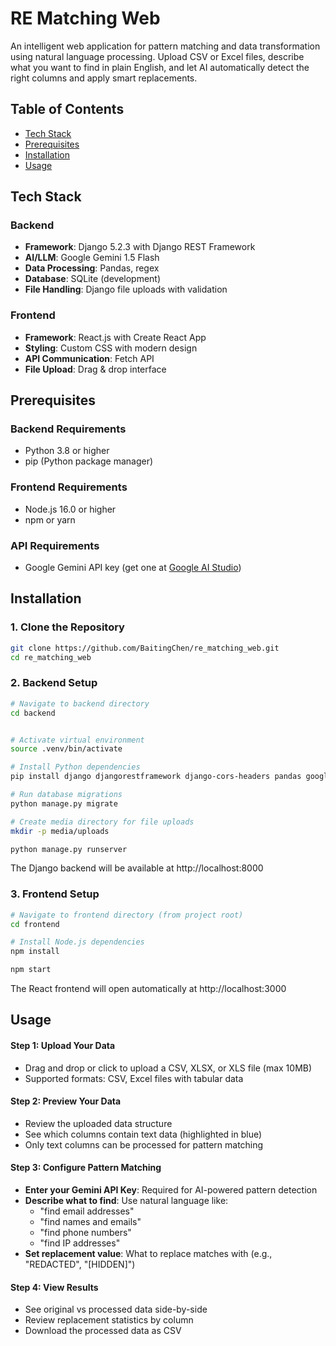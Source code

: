 # RE Matching Web

An intelligent web application for pattern matching and data transformation using natural language processing. Upload CSV or Excel files, describe what you want to find in plain English, and let AI automatically detect the right columns and apply smart replacements.

## Table of Contents

- [Tech Stack](#tech-stack)
- [Prerequisites](#prerequisites)
- [Installation](#installation)
- [Usage](#usage)



## Tech Stack

### Backend
- **Framework**: Django 5.2.3 with Django REST Framework
- **AI/LLM**: Google Gemini 1.5 Flash
- **Data Processing**: Pandas, regex
- **Database**: SQLite (development)
- **File Handling**: Django file uploads with validation

### Frontend
- **Framework**: React.js with Create React App
- **Styling**: Custom CSS with modern design
- **API Communication**: Fetch API
- **File Upload**: Drag & drop interface

## Prerequisites

### Backend Requirements
- Python 3.8 or higher
- pip (Python package manager)

### Frontend Requirements
- Node.js 16.0 or higher
- npm or yarn

### API Requirements
- Google Gemini API key (get one at [Google AI Studio](https://aistudio.google.com/app/apikey))

## Installation

### 1. Clone the Repository

```bash
git clone https://github.com/BaitingChen/re_matching_web.git
cd re_matching_web
```
### 2. Backend Setup

```bash
# Navigate to backend directory
cd backend


# Activate virtual environment
source .venv/bin/activate

# Install Python dependencies
pip install django djangorestframework django-cors-headers pandas google-generativeai openpyxl

# Run database migrations
python manage.py migrate

# Create media directory for file uploads
mkdir -p media/uploads

python manage.py runserver
```
The Django backend will be available at http://localhost:8000

### 3. Frontend Setup
```bash
# Navigate to frontend directory (from project root)
cd frontend

# Install Node.js dependencies
npm install

npm start
```
The React frontend will open automatically at http://localhost:3000

## Usage
#### Step 1: Upload Your Data
- Drag and drop or click to upload a CSV, XLSX, or XLS file (max 10MB)
- Supported formats: CSV, Excel files with tabular data

#### Step 2: Preview Your Data
- Review the uploaded data structure
- See which columns contain text data (highlighted in blue)
- Only text columns can be processed for pattern matching

#### Step 3: Configure Pattern Matching
- **Enter your Gemini API Key**: Required for AI-powered pattern detection
- **Describe what to find**: Use natural language like:
  - "find email addresses"
  - "find names and emails"
  - "find phone numbers"
  - "find IP addresses"
- **Set replacement value**: What to replace matches with (e.g., "REDACTED", "[HIDDEN]")

#### Step 4: View Results
- See original vs processed data side-by-side
- Review replacement statistics by column
- Download the processed data as CSV
